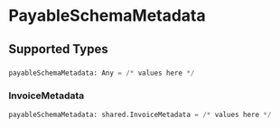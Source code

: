# PayableSchemaMetadata


## Supported Types

### 

```python
payableSchemaMetadata: Any = /* values here */
```

### InvoiceMetadata

```python
payableSchemaMetadata: shared.InvoiceMetadata = /* values here */
```

